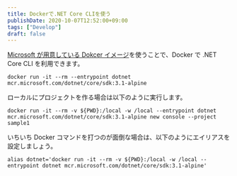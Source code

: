 ```yaml
---
title: Dockerで.NET Core CLIを使う
publishDate: 2020-10-07T12:52:00+09:00
tags: ["Develop"]
draft: false
---
```


[Microsoft が用意している Dokcer イメージ](https://hub.docker.com/_/microsoft-dotnet-core-sdk/)を使うことで、Docker で .NET Core CLI を利用できます。

```
docker run -it --rm --entrypoint dotnet mcr.microsoft.com/dotnet/core/sdk:3.1-alpine
```

ローカルにプロジェクトを作る場合は以下のように実行します。

```
docker run -it --rm -v ${PWD}:/local -w /local --entrypoint dotnet mcr.microsoft.com/dotnet/core/sdk:3.1-alpine new console --project sample1
```

いちいち Docker コマンドを打つのが面倒な場合は、以下のようにエイリアスを設定しましょう。

```
alias dotnet='docker run -it --rm -v ${PWD}:/local -w /local --entrypoint dotnet mcr.microsoft.com/dotnet/core/sdk:3.1-alpine'
```
